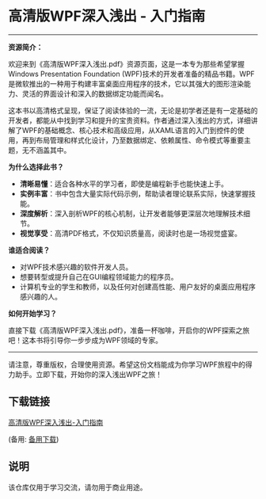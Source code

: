 # 高清版WPF深入浅出 - 入门指南

---

**资源简介：**

欢迎来到《高清版WPF深入浅出.pdf》资源页面，这是一本专为那些希望掌握Windows Presentation Foundation (WPF)技术的开发者准备的精品书籍。WPF是微软推出的一种用于构建丰富桌面应用程序的技术，它以其强大的图形渲染能力、灵活的界面设计和深入的数据绑定功能而闻名。

这本书以高清格式呈现，保证了阅读体验的一流，无论是初学者还是有一定基础的开发者，都能从中找到学习和提升的宝贵资料。作者通过深入浅出的方式，详细讲解了WPF的基础概念、核心技术和高级应用，从XAML语言的入门到控件的使用，再到布局管理和样式化设计，乃至数据绑定、依赖属性、命令模式等重要主题，无不涵盖其中。

**为什么选择此书？**

- **清晰易懂**：适合各种水平的学习者，即使是编程新手也能快速上手。
- **实例丰富**：书中包含大量实际代码示例，帮助读者理论联系实际，快速掌握技能。
- **深度解析**：深入剖析WPF的核心机制，让开发者能够更深层次地理解技术细节。
- **视觉享受**：高清PDF格式，不仅知识质量高，阅读时也是一场视觉盛宴。

**谁适合阅读？**

- 对WPF技术感兴趣的软件开发人员。
- 想要转型或提升自己在GUI编程领域能力的程序员。
- 计算机专业的学生和教师，以及任何对创建高性能、用户友好的桌面应用程序感兴趣的人。

**如何开始学习？**

直接下载《高清版WPF深入浅出.pdf》，准备一杯咖啡，开启你的WPF探索之旅吧！这本书将引导你一步步成为WPF领域的专家。

---

请注意，尊重版权，合理使用资源。希望这份文档能成为你学习WPF旅程中的得力助手。立即下载，开始你的深入浅出WPF之旅！

## 下载链接
[高清版WPF深入浅出-入门指南](https://pan.quark.cn/s/72d336be5712) 

(备用: [备用下载](https://pan.baidu.com/s/17Oa8rq4yN4HRzYt3QLPNYg?pwd=1234))

## 说明

该仓库仅用于学习交流，请勿用于商业用途。
